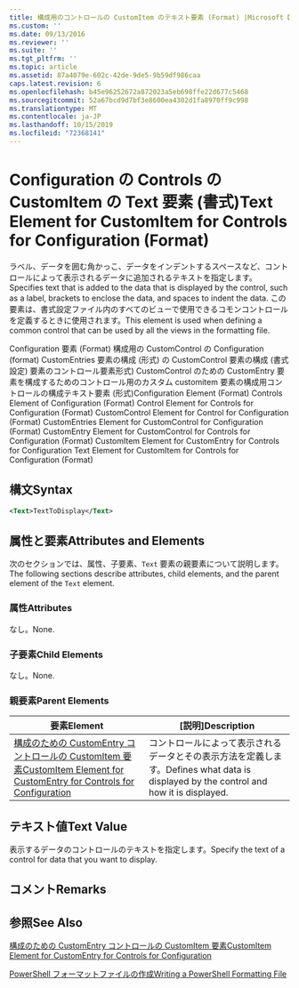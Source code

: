 ```yaml
---
title: 構成用のコントロールの CustomItem のテキスト要素 (Format) |Microsoft Docs
ms.custom: ''
ms.date: 09/13/2016
ms.reviewer: ''
ms.suite: ''
ms.tgt_pltfrm: ''
ms.topic: article
ms.assetid: 87a4079e-602c-42de-9de5-9b59df986caa
caps.latest.revision: 6
ms.openlocfilehash: b45e96252672a872023a5eb698ffe22d677c5468
ms.sourcegitcommit: 52a67bcd9d7bf3e8600ea4302d1fa8970ff9c998
ms.translationtype: MT
ms.contentlocale: ja-JP
ms.lasthandoff: 10/15/2019
ms.locfileid: "72368141"
---
```

# <a name="text-element-for-customitem-for-controls-for-configuration-format"></a><span data-ttu-id="1f767-102">Configuration の Controls の CustomItem の Text 要素 (書式)</span><span class="sxs-lookup"><span data-stu-id="1f767-102">Text Element for CustomItem for Controls for Configuration (Format)</span></span>

<span data-ttu-id="1f767-103">ラベル、データを囲む角かっこ、データをインデントするスペースなど、コントロールによって表示されるデータに追加されるテキストを指定します。</span><span class="sxs-lookup"><span data-stu-id="1f767-103">Specifies text that is added to the data that is displayed by the control, such as a label, brackets to enclose the data, and spaces to indent the data.</span></span> <span data-ttu-id="1f767-104">この要素は、書式設定ファイル内のすべてのビューで使用できるコモンコントロールを定義するときに使用されます。</span><span class="sxs-lookup"><span data-stu-id="1f767-104">This element is used when defining a common control that can be used by all the views in the formatting file.</span></span>

<span data-ttu-id="1f767-105">Configuration 要素 (Format) 構成用の CustomControl の Configuration (format) CustomEntries 要素の構成 (形式) の CustomControl 要素の構成 (書式設定) 要素のコントロール要素形式) CustomControl のための CustomEntry 要素を構成するためのコントロール用のカスタム customitem 要素の構成用コントロールの構成テキスト要素 (形式)</span><span class="sxs-lookup"><span data-stu-id="1f767-105">Configuration Element (Format) Controls Element of Configuration (Format) Control Element for Controls for Configuration (Format) CustomControl Element for Control for Configuration (Format) CustomEntries Element for CustomControl for Configuration (Format) CustomEntry Element for CustomControl for Controls for Configuration (Format) CustomItem Element for CustomEntry for Controls for Configuration Text Element for CustomItem for Controls for Configuration (Format)</span></span>

## <a name="syntax"></a><span data-ttu-id="1f767-106">構文</span><span class="sxs-lookup"><span data-stu-id="1f767-106">Syntax</span></span>

```xml
<Text>TextToDisplay</Text>
```

## <a name="attributes-and-elements"></a><span data-ttu-id="1f767-107">属性と要素</span><span class="sxs-lookup"><span data-stu-id="1f767-107">Attributes and Elements</span></span>

<span data-ttu-id="1f767-108">次のセクションでは、属性、子要素、`Text` 要素の親要素について説明します。</span><span class="sxs-lookup"><span data-stu-id="1f767-108">The following sections describe attributes, child elements, and the parent element of the `Text` element.</span></span>

### <a name="attributes"></a><span data-ttu-id="1f767-109">属性</span><span class="sxs-lookup"><span data-stu-id="1f767-109">Attributes</span></span>

<span data-ttu-id="1f767-110">なし。</span><span class="sxs-lookup"><span data-stu-id="1f767-110">None.</span></span>

### <a name="child-elements"></a><span data-ttu-id="1f767-111">子要素</span><span class="sxs-lookup"><span data-stu-id="1f767-111">Child Elements</span></span>

<span data-ttu-id="1f767-112">なし。</span><span class="sxs-lookup"><span data-stu-id="1f767-112">None.</span></span>

### <a name="parent-elements"></a><span data-ttu-id="1f767-113">親要素</span><span class="sxs-lookup"><span data-stu-id="1f767-113">Parent Elements</span></span>

|<span data-ttu-id="1f767-114">要素</span><span class="sxs-lookup"><span data-stu-id="1f767-114">Element</span></span>|<span data-ttu-id="1f767-115">[説明]</span><span class="sxs-lookup"><span data-stu-id="1f767-115">Description</span></span>|
|-------------|-----------------|
|[<span data-ttu-id="1f767-116">構成のための CustomEntry コントロールの CustomItem 要素</span><span class="sxs-lookup"><span data-stu-id="1f767-116">CustomItem Element for CustomEntry for Controls for Configuration</span></span>](./customitem-element-for-customentry-for-controls-for-configuration-format.md)|<span data-ttu-id="1f767-117">コントロールによって表示されるデータとその表示方法を定義します。</span><span class="sxs-lookup"><span data-stu-id="1f767-117">Defines what data is displayed by the control and how it is displayed.</span></span>|

## <a name="text-value"></a><span data-ttu-id="1f767-118">テキスト値</span><span class="sxs-lookup"><span data-stu-id="1f767-118">Text Value</span></span>

<span data-ttu-id="1f767-119">表示するデータのコントロールのテキストを指定します。</span><span class="sxs-lookup"><span data-stu-id="1f767-119">Specify the text of a control for data that you want to display.</span></span>

## <a name="remarks"></a><span data-ttu-id="1f767-120">コメント</span><span class="sxs-lookup"><span data-stu-id="1f767-120">Remarks</span></span>

## <a name="see-also"></a><span data-ttu-id="1f767-121">参照</span><span class="sxs-lookup"><span data-stu-id="1f767-121">See Also</span></span>

[<span data-ttu-id="1f767-122">構成のための CustomEntry コントロールの CustomItem 要素</span><span class="sxs-lookup"><span data-stu-id="1f767-122">CustomItem Element for CustomEntry for Controls for Configuration</span></span>](./customitem-element-for-customentry-for-controls-for-configuration-format.md)

[<span data-ttu-id="1f767-123">PowerShell フォーマットファイルの作成</span><span class="sxs-lookup"><span data-stu-id="1f767-123">Writing a PowerShell Formatting File</span></span>](./writing-a-powershell-formatting-file.md)
